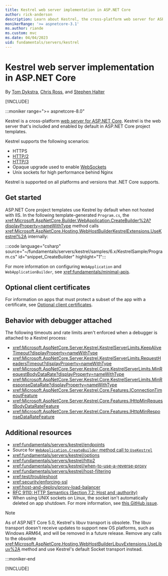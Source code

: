 ```yaml
---
title: Kestrel web server implementation in ASP.NET Core
author: rick-anderson
description: Learn about Kestrel, the cross-platform web server for ASP.NET Core.
monikerRange: '>= aspnetcore-3.1'
ms.author: riande
ms.custom: mvc
ms.date: 04/04/2023
uid: fundamentals/servers/kestrel
---
```

# Kestrel web server implementation in ASP.NET Core

By [Tom Dykstra](https://github.com/tdykstra), [Chris Ross](https://github.com/Tratcher), and [Stephen Halter](https://twitter.com/halter73)

[!INCLUDE[](~/blazor/includes/not-latest-version.md)]

:::moniker range=">= aspnetcore-8.0"

Kestrel is a cross-platform [web server for ASP.NET Core](xref:fundamentals/servers/index). Kestrel is the web server that's included and enabled by default in ASP.NET Core project templates.

Kestrel supports the following scenarios:

* HTTPS
* [HTTP/2](xref:fundamentals/servers/kestrel/http2)
* [HTTP/3](xref:fundamentals/servers/kestrel/http3)
* Opaque upgrade used to enable [WebSockets](xref:fundamentals/websockets)
* Unix sockets for high performance behind Nginx

Kestrel is supported on all platforms and versions that .NET Core supports.

## Get started

ASP.NET Core project templates use Kestrel by default when not hosted with IIS. In the following template-generated `Program.cs`, the <xref:Microsoft.AspNetCore.Builder.WebApplication.CreateBuilder%2A?displayProperty=nameWithType> method calls <xref:Microsoft.AspNetCore.Hosting.WebHostBuilderKestrelExtensions.UseKestrel%2A> internally:

:::code language="csharp" source="~/fundamentals/servers/kestrel/samples/6.x/KestrelSample/Program.cs" id="snippet_CreateBuilder" highlight="1":::

For more information on configuring `WebApplication` and `WebApplicationBuilder`, see <xref:fundamentals/minimal-apis>.

## Optional client certificates

For information on apps that must protect a subset of the app with a certificate, see [Optional client certificates](xref:security/authentication/certauth#optional-client-certificates).

## Behavior with debugger attached

The following timeouts and rate limits aren't enforced when a debugger is attached to a Kestrel process:

* <xref:Microsoft.AspNetCore.Server.Kestrel.KestrelServerLimits.KeepAliveTimeout?displayProperty=nameWithType>
* <xref:Microsoft.AspNetCore.Server.Kestrel.KestrelServerLimits.RequestHeadersTimeout?displayProperty=nameWithType>
* <xref:Microsoft.AspNetCore.Server.Kestrel.Core.KestrelServerLimits.MinRequestBodyDataRate?displayProperty=nameWithType>
* <xref:Microsoft.AspNetCore.Server.Kestrel.Core.KestrelServerLimits.MinResponseDataRate?displayProperty=nameWithType>
* <xref:Microsoft.AspNetCore.Server.Kestrel.Core.Features.IConnectionTimeoutFeature>
* <xref:Microsoft.AspNetCore.Server.Kestrel.Core.Features.IHttpMinRequestBodyDataRateFeature>
* <xref:Microsoft.AspNetCore.Server.Kestrel.Core.Features.IHttpMinResponseDataRateFeature>

## Additional resources

<a name="endpoint-configuration"></a>
* <xref:fundamentals/servers/kestrel/endpoints>
* Source for [`WebApplication.CreateBuilder` method call to `UseKestrel`](https://github.com/dotnet/aspnetcore/blob/v6.0.2/src/DefaultBuilder/src/WebHost.cs#L224)
<a name="kestrel-options"></a>
* <xref:fundamentals/servers/kestrel/options>
<a name="http2-support"></a>
* <xref:fundamentals/servers/kestrel/http2>
<a name="when-to-use-kestrel-with-a-reverse-proxy"></a>
* <xref:fundamentals/servers/kestrel/when-to-use-a-reverse-proxy>
<a name="host-filtering"></a>
* <xref:fundamentals/servers/kestrel/host-filtering>
* <xref:test/troubleshoot>
* <xref:security/enforcing-ssl>
* <xref:host-and-deploy/proxy-load-balancer>
* [RFC 9110: HTTP Semantics (Section 7.2: Host and :authority)](https://www.rfc-editor.org/rfc/rfc9110#field.host)
* When using UNIX sockets on Linux, the socket isn't automatically deleted on app shutdown. For more information, see [this GitHub issue](https://github.com/dotnet/aspnetcore/issues/14134).

> [!NOTE]
> As of ASP.NET Core 5.0, Kestrel's libuv transport is obsolete. The libuv transport doesn't receive updates to support new OS platforms, such as Windows ARM64, and will be removed in a future release. Remove any calls to the obsolete <xref:Microsoft.AspNetCore.Hosting.WebHostBuilderLibuvExtensions.UseLibuv%2A> method and use Kestrel's default Socket transport instead.

:::moniker-end

[!INCLUDE[](~/fundamentals/servers/kestrel/includes/kestrel6.md)]